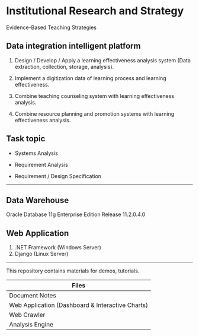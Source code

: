# Institutional Research and Strategy

Evidence-Based Teaching Strategies


## Data integration intelligent platform

1. Design / Develop / Apply a learning effectiveness analysis system (Data extraction, collection, storage, analysis).

2. Implement a digitization data of learning process and learning effectiveness.

3. Combine teaching counseling system with learning effectiveness analysis.

4. Combine resource planning and promotion systems with learning effectiveness analysis.


## Task topic

* Systems Analysis

* Requirement Analysis

* Requirement / Design Specification

---

## Data Warehouse

Oracle Database 11g Enterprise Edition Release 11.2.0.4.0

## Web Application

1. .NET Framework (Windows Server)
2. Django (Linux Server)

---

This repository contains materials for demos, tutorials.

| Files                                    |
| ---------------------------------------- |
| Document Notes                           |
| Web Application (Dashboard & Interactive Charts) |
| Web Crawler                              |
| Analysis Engine                          |


